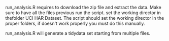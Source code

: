 run_analysis.R requires to download the zip file and extract the data. Make sure to have all the files previous run the script.
set the working director in thefolder UCI HAR Dataset. The script should set the working director in the proper folders, if doesn't work properly you must do this manually.

run_analysis.R will generate a tidydata set starting from multiple files.
